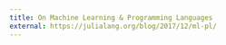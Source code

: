 ```yaml
---
title: On Machine Learning & Programming Languages
external: https://julialang.org/blog/2017/12/ml-pl/
---
```

